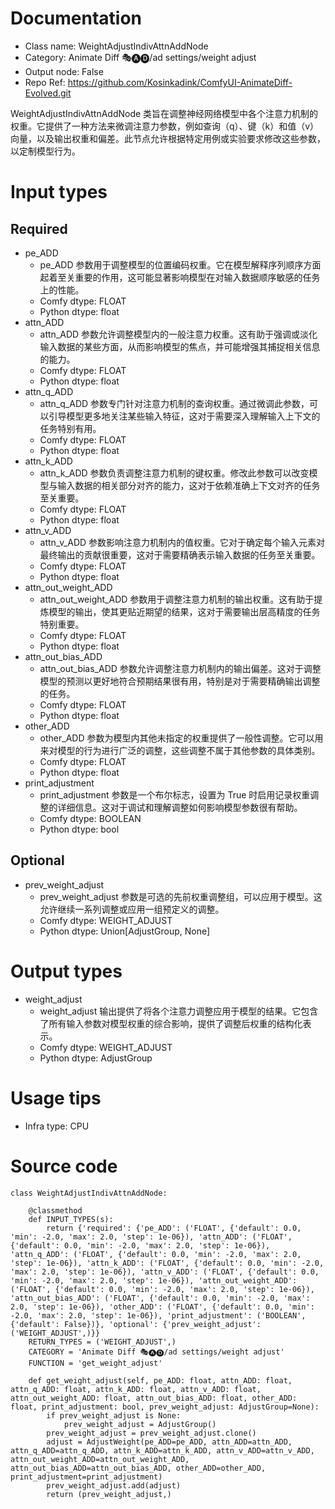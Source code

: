 # Documentation
- Class name: WeightAdjustIndivAttnAddNode
- Category: Animate Diff 🎭🅐🅓/ad settings/weight adjust
- Output node: False
- Repo Ref: https://github.com/Kosinkadink/ComfyUI-AnimateDiff-Evolved.git

WeightAdjustIndivAttnAddNode 类旨在调整神经网络模型中各个注意力机制的权重。它提供了一种方法来微调注意力参数，例如查询（q）、键（k）和值（v）向量，以及输出权重和偏差。此节点允许根据特定用例或实验要求修改这些参数，以定制模型行为。

# Input types
## Required
- pe_ADD
    - pe_ADD 参数用于调整模型的位置编码权重。它在模型解释序列顺序方面起着至关重要的作用，这可能显著影响模型在对输入数据顺序敏感的任务上的性能。
    - Comfy dtype: FLOAT
    - Python dtype: float
- attn_ADD
    - attn_ADD 参数允许调整模型内的一般注意力权重。这有助于强调或淡化输入数据的某些方面，从而影响模型的焦点，并可能增强其捕捉相关信息的能力。
    - Comfy dtype: FLOAT
    - Python dtype: float
- attn_q_ADD
    - attn_q_ADD 参数专门针对注意力机制的查询权重。通过微调此参数，可以引导模型更多地关注某些输入特征，这对于需要深入理解输入上下文的任务特别有用。
    - Comfy dtype: FLOAT
    - Python dtype: float
- attn_k_ADD
    - attn_k_ADD 参数负责调整注意力机制的键权重。修改此参数可以改变模型与输入数据的相关部分对齐的能力，这对于依赖准确上下文对齐的任务至关重要。
    - Comfy dtype: FLOAT
    - Python dtype: float
- attn_v_ADD
    - attn_v_ADD 参数影响注意力机制内的值权重。它对于确定每个输入元素对最终输出的贡献很重要，这对于需要精确表示输入数据的任务至关重要。
    - Comfy dtype: FLOAT
    - Python dtype: float
- attn_out_weight_ADD
    - attn_out_weight_ADD 参数用于调整注意力机制的输出权重。这有助于提炼模型的输出，使其更贴近期望的结果，这对于需要输出层高精度的任务特别重要。
    - Comfy dtype: FLOAT
    - Python dtype: float
- attn_out_bias_ADD
    - attn_out_bias_ADD 参数允许调整注意力机制内的输出偏差。这对于调整模型的预测以更好地符合预期结果很有用，特别是对于需要精确输出调整的任务。
    - Comfy dtype: FLOAT
    - Python dtype: float
- other_ADD
    - other_ADD 参数为模型内其他未指定的权重提供了一般性调整。它可以用来对模型的行为进行广泛的调整，这些调整不属于其他参数的具体类别。
    - Comfy dtype: FLOAT
    - Python dtype: float
- print_adjustment
    - print_adjustment 参数是一个布尔标志，设置为 True 时启用记录权重调整的详细信息。这对于调试和理解调整如何影响模型参数很有帮助。
    - Comfy dtype: BOOLEAN
    - Python dtype: bool
## Optional
- prev_weight_adjust
    - prev_weight_adjust 参数是可选的先前权重调整组，可以应用于模型。这允许继续一系列调整或应用一组预定义的调整。
    - Comfy dtype: WEIGHT_ADJUST
    - Python dtype: Union[AdjustGroup, None]

# Output types
- weight_adjust
    - weight_adjust 输出提供了将各个注意力调整应用于模型的结果。它包含了所有输入参数对模型权重的综合影响，提供了调整后权重的结构化表示。
    - Comfy dtype: WEIGHT_ADJUST
    - Python dtype: AdjustGroup

# Usage tips
- Infra type: CPU

# Source code
```
class WeightAdjustIndivAttnAddNode:

    @classmethod
    def INPUT_TYPES(s):
        return {'required': {'pe_ADD': ('FLOAT', {'default': 0.0, 'min': -2.0, 'max': 2.0, 'step': 1e-06}), 'attn_ADD': ('FLOAT', {'default': 0.0, 'min': -2.0, 'max': 2.0, 'step': 1e-06}), 'attn_q_ADD': ('FLOAT', {'default': 0.0, 'min': -2.0, 'max': 2.0, 'step': 1e-06}), 'attn_k_ADD': ('FLOAT', {'default': 0.0, 'min': -2.0, 'max': 2.0, 'step': 1e-06}), 'attn_v_ADD': ('FLOAT', {'default': 0.0, 'min': -2.0, 'max': 2.0, 'step': 1e-06}), 'attn_out_weight_ADD': ('FLOAT', {'default': 0.0, 'min': -2.0, 'max': 2.0, 'step': 1e-06}), 'attn_out_bias_ADD': ('FLOAT', {'default': 0.0, 'min': -2.0, 'max': 2.0, 'step': 1e-06}), 'other_ADD': ('FLOAT', {'default': 0.0, 'min': -2.0, 'max': 2.0, 'step': 1e-06}), 'print_adjustment': ('BOOLEAN', {'default': False})}, 'optional': {'prev_weight_adjust': ('WEIGHT_ADJUST',)}}
    RETURN_TYPES = ('WEIGHT_ADJUST',)
    CATEGORY = 'Animate Diff 🎭🅐🅓/ad settings/weight adjust'
    FUNCTION = 'get_weight_adjust'

    def get_weight_adjust(self, pe_ADD: float, attn_ADD: float, attn_q_ADD: float, attn_k_ADD: float, attn_v_ADD: float, attn_out_weight_ADD: float, attn_out_bias_ADD: float, other_ADD: float, print_adjustment: bool, prev_weight_adjust: AdjustGroup=None):
        if prev_weight_adjust is None:
            prev_weight_adjust = AdjustGroup()
        prev_weight_adjust = prev_weight_adjust.clone()
        adjust = AdjustWeight(pe_ADD=pe_ADD, attn_ADD=attn_ADD, attn_q_ADD=attn_q_ADD, attn_k_ADD=attn_k_ADD, attn_v_ADD=attn_v_ADD, attn_out_weight_ADD=attn_out_weight_ADD, attn_out_bias_ADD=attn_out_bias_ADD, other_ADD=other_ADD, print_adjustment=print_adjustment)
        prev_weight_adjust.add(adjust)
        return (prev_weight_adjust,)
```